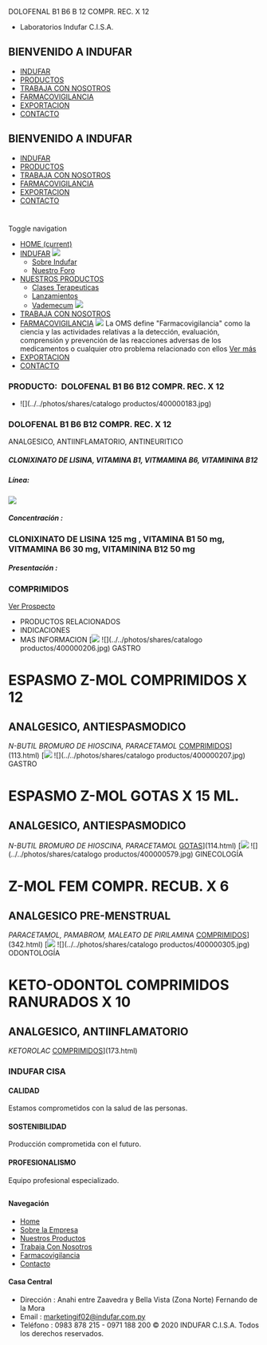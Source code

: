 DOLOFENAL B1 B6 B 12 COMPR. REC. X 12
- Laboratorios Indufar C.I.S.A.
## BIENVENIDO A INDUFAR
* [INDUFAR](98.html#)
* [PRODUCTOS](98.html#)
* [TRABAJA CON NOSOTROS](98.html#)
* [FARMACOVIGILANCIA](98.html#)
* [EXPORTACION](98.html#)
* [CONTACTO](98.html#)
## BIENVENIDO A INDUFAR
* [INDUFAR](../../index.html)
* [PRODUCTOS](../../productos.html)
* [TRABAJA CON NOSOTROS](../../trabaja_con_nosotros.html)
* [FARMACOVIGILANCIA](../../farmacovigilancia.html)
* [EXPORTACION](../../exportacion.html)
* [CONTACTO](../../contacto.html)
# 
Toggle navigation
* [HOME (current)](../../index.html)
* [INDUFAR](98.html#) 
  [![ ](../../photos/shares/Sistema/Menu/indufar_menul.jpg)](../../institucional.html)
  - [Sobre Indufar](../../institucional.html)
  - [Nuestro Foro](../../blog.html)
* [NUESTROS PRODUCTOS](98.html#) 
  - [Clases Terapeuticas](../clases_terapeuticas.html)
  - [Lanzamientos](../lanzamientos.html)
  - [Vademecum](../../productos.html)
  [![ ](../../photos/shares/Sistema/Menu/productos.png)](../../productos.html)
* [TRABAJA CON NOSOTROS](../../trabaja_con_nosotros.html)
* [FARMACOVIGILANCIA](98.html#) 
  [![ ](../../photos/shares/Sistema/Menu/TUBOS.png)](../../farmacovigilancia.html)
  La OMS define "Farmacovigilancia" como la ciencia y las actividades relativas a la detección, evaluación, comprensión y prevención de las reacciones adversas de los medicamentos o cualquier otro problema relacionado con ellos
  [Ver más](../../farmacovigilancia.html)
* [EXPORTACION](../../exportacion.html)
* [CONTACTO](../../contacto.html)
### PRODUCTO:  DOLOFENAL B1 B6 B12 COMPR. REC. X 12
* ![](../../photos/shares/catalogo productos/400000183.jpg)
### **DOLOFENAL B1 B6 B12 COMPR. REC. X 12**
ANALGESICO, ANTIINFLAMATORIO, ANTINEURITICO
##### **CLONIXINATO DE LISINA, VITAMINA B1, VITMAMINA B6, VITAMININA B12**
##### **Línea:**
[![](../../photos/shares/Laboratorios/lab_medical.png)](../linea/2.html)
##### **Concentración :**
### CLONIXINATO DE LISINA 125 mg , VITAMINA B1 50 mg, VITMAMINA B6 30 mg, VITAMININA B12 50 mg
##### **Presentación :**
### COMPRIMIDOS
[Ver Prospecto](https://www.indufar.com.py/files/shares/prospectos/400000183.pdf)
* PRODUCTOS RELACIONADOS
* INDICACIONES
* MAS INFORMACION
[![](../../photos/shares/Laboratorios/lab_medical.png)
![](../../photos/shares/catalogo productos/400000206.jpg)
GASTRO
# ESPASMO Z-MOL COMPRIMIDOS X 12
## ANALGESICO, ANTIESPASMODICO
*N-BUTIL BROMURO DE HIOSCINA, PARACETAMOL*
[COMPRIMIDOS](98.html#)](113.html)
[![](../../photos/shares/Laboratorios/lab_medical.png)
![](../../photos/shares/catalogo productos/400000207.jpg)
GASTRO
# ESPASMO Z-MOL GOTAS X 15 ML.
## ANALGESICO, ANTIESPASMODICO
*N-BUTIL BROMURO DE HIOSCINA, PARACETAMOL*
[GOTAS](98.html#)](114.html)
[![](../../photos/shares/Laboratorios/lab_medical.png)
![](../../photos/shares/catalogo productos/400000579.jpg)
GINECOLOGÍA
# Z-MOL FEM COMPR. RECUB. X 6
## ANALGESICO PRE-MENSTRUAL
*PARACETAMOL, PAMABROM, MALEATO DE PIRILAMINA*
[COMPRIMIDOS](98.html#)](342.html)
[![](../../photos/shares/Laboratorios/lab_odontol.png)
![](../../photos/shares/catalogo productos/400000305.jpg)
ODONTOLOGÍA
# KETO-ODONTOL COMPRIMIDOS RANURADOS X 10
## ANALGESICO, ANTIINFLAMATORIO
*KETOROLAC*
[COMPRIMIDOS](98.html#)](173.html)
### INDUFAR CISA
#### CALIDAD
Estamos comprometidos con la salud de las personas.
#### SOSTENIBILIDAD
Producción comprometida con el futuro.
#### PROFESIONALISMO
Equipo profesional especializado.
## 
#### Navegación
* [Home](../../index.html)
* [Sobre la Empresa](../../institucional.html)
* [Nuestros Productos](../../productos.html)
* [Trabaja Con Nosotros](../../trabaja_con_nosotros.html)
* [Farmacovigilancia](../../farmacovigilancia.html)
* [Contacto](../../contacto.html)
#### Casa Central
* Dirección : Anahi entre Zaavedra y Bella Vista (Zona Norte) Fernando de la Mora
* Email : [marketingif02@indufar.com.py](mailto:marketingif02@indufar.com.py)
* Teléfono : 0983 878 215 - 0971 188 200
© 2020 INDUFAR C.I.S.A. Todos los derechos reservados.